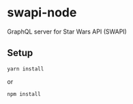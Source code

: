 # swapi-node

GraphQL server for Star Wars API (SWAPI)

## Setup

```
yarn install
```

or

```
npm install
```
